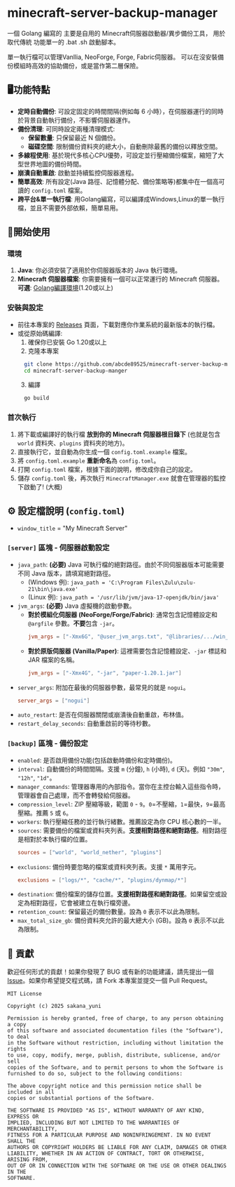 # minecraft-server-backup-manager

一個 Golang 編寫的 主要是自用的 Minecraft伺服器啟動器/異步備份工具，
用於取代傳統 功能單一的 .bat .sh 啟動腳本。

單一執行檔可以管理Vanllia, NeoForge, Forge, Fabric伺服器。
可以在沒安裝備份模組時高效的協助備份，或是當作第二層保險。

## 🖥️功能特點

* **定時自動備份**: 可設定固定的時間間隔(例如每 6 小時），在伺服器運行的同時於背景自動執行備份，不影響伺服器運作。
* **備份清理**: 可同時設定兩種清理模式:
  * **保留數量**: 只保留最近 N 個備份。
  * **磁碟空間**: 限制備份資料夾的總大小，自動刪除最舊的備份以釋放空間。
* **多線程使用**: 基於現代多核心CPU優勢，可設定並行壓縮備份檔案，縮短了大型世界地圖的備份時間。
* **崩潰自動重啟**: 啟動並持續監控伺服器進程。
* **簡單高效**: 所有設定(Java 路徑、記憶體分配、備份策略等)都集中在一個高可讀的 `config.toml` 檔案。
* **跨平台&單一執行檔**: 用Golang編寫，可以編譯成Windows,Linux的單一執行檔，並且不需要外部依賴，簡單易用。

## 🚀開始使用

### 環境
1. **Java**: 你必須安裝了適用於你伺服器版本的 Java 執行環境。
2. **Minecraft 伺服器檔案**: 你需要擁有一個可以正常運行的 Minecraft 伺服器。
**可選**: [Golang編譯環境](https://go.dev/dl/)(1.20或以上)

### 安裝與設定
* 前往本專案的 [Releases]([https://github.com/YOUR_USERNAME/YOUR_REPOSITORY/releases](https://github.com/abcde89525/minecraft-server-backup-manger/releases)) 頁面，下載對應你作業系統的最新版本的執行檔。
* 或從原始碼編譯:
  1. 確保你已安裝 Go 1.20或以上
  2. 克隆本專案
  ```bash
    git clone https://github.com/abcde89525/minecraft-server-backup-manger.git
    cd minecraft-server-backup-manger
  ```
  3. 編譯
  ```bash
    go build
  ```

### 首次執行
1. 將下載或編譯好的執行檔 **放到你的 Minecraft 伺服器根目錄下** (也就是包含 `world` 資料夾、`plugins` 資料夾的地方)。
2. 直接執行它，並自動為你生成一個 `config.toml.example` 檔案。
3. 將 `config.toml.example` **重新命名**為 `config.toml`。
4. 打開 `config.toml` 檔案，根據下面的說明，修改成你自己的設定。
5. 儲存 `config.toml` 後，再次執行 `MinecraftManager.exe` 就會在管理器的監控下啟動了! (大概)

## ⚙️ 設定檔說明 (`config.toml`)
*  `window_title` = "My Minecraft Server"
### `[server]` 區塊 - 伺服器啟動設定
*  `java_path`: **(必要)** Java 可執行檔的絕對路徑。由於不同伺服器版本可能需要不同 Java 版本，請填寫絕對路徑。
    - (Windows 例): `java_path = 'C:\Program Files\Zulu\zulu-21\bin\java.exe'`
    - (Linux 例): `java_path = '/usr/lib/jvm/java-17-openjdk/bin/java'`
*  `jvm_args`: **(必要)** Java 虛擬機的啟動參數。
    - **對於模組化伺服器 (NeoForge/Forge/Fabric)**: 通常包含記憶體設定和 `@argfile` 參數。**不要**包含 `-jar`。
        ```toml
        jvm_args = ["-Xmx6G", "@user_jvm_args.txt", "@libraries/.../win_args.txt"]
        ```
    - **對於原版伺服器 (Vanilla/Paper)**: 這裡需要包含記憶體設定、`-jar` 標誌和 JAR 檔案的名稱。
        ```toml
        jvm_args = ["-Xmx4G", "-jar", "paper-1.20.1.jar"]
        ```
*   `server_args`: 附加在最後的伺服器參數，最常見的就是 `nogui`。
    ```toml
    server_args = ["nogui"]
    ```
*   `auto_restart`: 是否在伺服器關閉或崩潰後自動重啟，布林值。
*   `restart_delay_seconds`: 自動重啟前的等待秒數。
### `[backup]` 區塊 - 備份設定
*   `enabled`: 是否啟用備份功能(包括啟動時備份和定時備份)。
*   `interval`: 自動備份的時間間隔。支援  `m` (分鐘), `h` (小時), `d` (天)。例如 `"30m"`, `"12h"`, `"1d"`。
*   `manager_commands`: 管理器專用的內部指令。當你在主控台輸入這些指令時，管理器會自己處理，而不會轉發給伺服器。
*   `compression_level`: ZIP 壓縮等級，範圍 `0` - `9`。`0`=不壓縮，`1`=最快，`9`=最高壓縮。推薦 `5` 或 `6`。
*   `workers`: 執行壓縮任務的並行執行緒數。推薦設定為你 CPU 核心數的一半。
*   `sources`: 需要備份的檔案或資料夾列表。**支援相對路徑和絕對路徑**。相對路徑是相對於本執行檔的位置。
    ```toml
    sources = ["world", "world_nether", "plugins"]
    ```
*   `exclusions`: 備份時要忽略的檔案或資料夾列表。支援 `*` 萬用字元。
    ```toml
    exclusions = ["logs/*", "cache/*", "plugins/dynmap/*"]
    ```
*   `destination`: 備份檔案的儲存位置。**支援相對路徑和絕對路徑**。如果留空或設定為相對路徑，它會被建立在執行檔旁邊。
*   `retention_count`: 保留最近的備份數量。設為 `0` 表示不以此為限制。
*   `max_total_size_gb`: 備份資料夾允許的最大總大小 (GB)。設為 `0` 表示不以此為限制。

## 🤝 貢獻

歡迎任何形式的貢獻！如果你發現了 BUG 或有新的功能建議，請先提出一個 [Issue](https://github.com/abcde89525/minecraft-server-backup-manger/issues)。如果你希望提交程式碼，請 Fork 本專案並提交一個 Pull Request。


```
MIT License

Copyright (c) 2025 sakana_yuni

Permission is hereby granted, free of charge, to any person obtaining a copy
of this software and associated documentation files (the "Software"), to deal
in the Software without restriction, including without limitation the rights
to use, copy, modify, merge, publish, distribute, sublicense, and/or sell
copies of the Software, and to permit persons to whom the Software is
furnished to do so, subject to the following conditions:

The above copyright notice and this permission notice shall be included in all
copies or substantial portions of the Software.

THE SOFTWARE IS PROVIDED "AS IS", WITHOUT WARRANTY OF ANY KIND, EXPRESS OR
IMPLIED, INCLUDING BUT NOT LIMITED TO THE WARRANTIES OF MERCHANTABILITY,
FITNESS FOR A PARTICULAR PURPOSE AND NONINFRINGEMENT. IN NO EVENT SHALL THE
AUTHORS OR COPYRIGHT HOLDERS BE LIABLE FOR ANY CLAIM, DAMAGES OR OTHER
LIABILITY, WHETHER IN AN ACTION OF CONTRACT, TORT OR OTHERWISE, ARISING FROM,
OUT OF OR IN CONNECTION WITH THE SOFTWARE OR THE USE OR OTHER DEALINGS IN THE
SOFTWARE.
```

